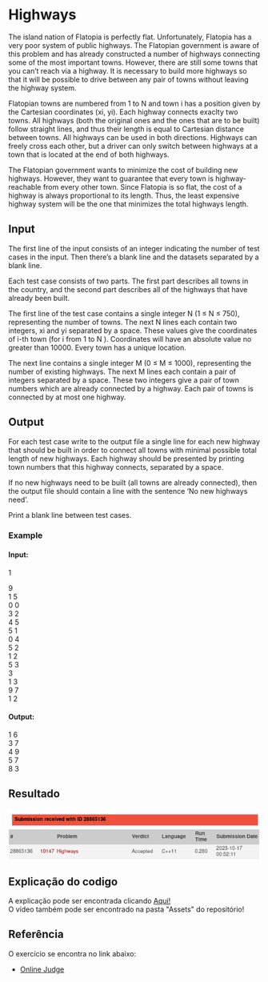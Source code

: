 # Highways


The island nation of Flatopia is perfectly flat. Unfortunately, Flatopia has a very poor system of public highways. The Flatopian government is aware of this problem and has already constructed a number of highways connecting some of the most important towns. However, there are still some towns that you can’t reach via a highway. It is necessary to build more highways so that it will be possible to drive between any pair of towns without leaving the highway system.

Flatopian towns are numbered from 1 to N and town i has a position given by the Cartesian
coordinates (xi, yi). Each highway connects exaclty two towns. All highways (both the original ones and the ones that are to be built) follow straight lines, and thus their length is equal to Cartesian distance between towns. All highways can be used in both directions. Highways can freely cross each other, but a driver can only switch between highways at a town that is located at the end of both highways.

The Flatopian government wants to minimize the cost of building new highways. However, they want to guarantee that every town is highway-reachable from every other town. Since Flatopia is so flat, the cost of a highway is always proportional to its length. Thus, the least expensive highway system will be the one that minimizes the total highways length.

## Input

The first line of the input consists of an integer indicating the number of test cases in the input. Then there’s a blank line and the datasets separated by a blank line.

Each test case consists of two parts. The first part describes all towns in the country, and the second part describes all of the highways that have already been built.

The first line of the test case contains a single integer N (1 ≤ N ≤ 750), representing the number of towns. The next N lines each contain two integers, xi and yi separated by a space. These values give the coordinates of i-th town (for i from 1 to N ). Coordinates will have an absolute value no greater than 10000. Every town has a unique location.

The next line contains a single integer M (0 ≤ M ≤ 1000), representing the number of existing highways. The next M lines each contain a pair of integers separated by a space. These two integers give a pair of town numbers which are already connected by a highway. Each pair of towns is connected by at most one highway.

## Output
For each test case write to the output file a single line for each new highway that should be built in order to connect all towns with minimal possible total length of new highways. Each highway should be presented by printing town numbers that this highway connects, separated by a space.

If no new highways need to be built (all towns are already connected), then the output file should contain a line with the sentence ‘No new highways need’.

Print a blank line between test cases.

### Example  
#### Input:  
1

9  
1 5  
0 0  
3 2  
4 5  
5 1  
0 4  
5 2  
1 2  
5 3  
3  
1 3  
9 7  
1 2  
#### Output:  
1 6  
3 7  
4 9  
5 7  
8 3  
## Resultado
![](../assets/exercicioHighways/submissao.png)
![](../assets/exercicioHighways/accepted.png)
## Explicação do codigo

A explicação pode ser encontrada clicando [Aqui!]()  
O vídeo também pode ser encontrado na pasta "Assets" do repositório!


## Referência

O exercício se encontra no link abaixo:
- [Online Judge](https://onlinejudge.org/index.php?option=com_onlinejudge&Itemid=8&page=show_problem&problem=1088)